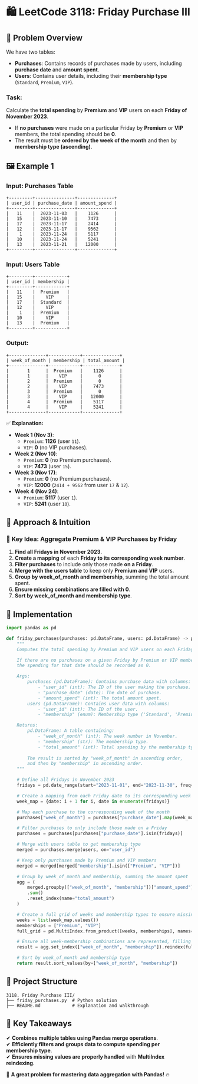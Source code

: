 # 🛍 **LeetCode 3118: Friday Purchase III**  

## 📌 **Problem Overview**  
We have two tables:  
- **Purchases**: Contains records of purchases made by users, including **purchase date** and **amount spent**.  
- **Users**: Contains user details, including their **membership type** (`Standard`, `Premium`, `VIP`).  

### **Task:**  
Calculate the **total spending** by **Premium** and **VIP** users on each **Friday of November 2023**.  
- If **no purchases** were made on a particular Friday by **Premium** or **VIP** members, the total spending should be **0**.  
- The result must be **ordered by the week of the month** and then by **membership type (ascending)**.  

## 🖼 **Example 1**  

### **Input: Purchases Table**
```
+---------+---------------+--------------+
| user_id | purchase_date | amount_spend |
+---------+---------------+--------------+
|   11    |  2023-11-03   |    1126      |
|   15    |  2023-11-10   |    7473      |
|   17    |  2023-11-17   |    2414      |
|   12    |  2023-11-17   |    9562      |
|    1    |  2023-11-24   |    5117      |
|   10    |  2023-11-24   |    5241      |
|   13    |  2023-11-21   |   12000      |
+---------+---------------+--------------+
```

### **Input: Users Table**
```
+---------+------------+
| user_id | membership |
+---------+------------+
|   11    |  Premium   |
|   15    |    VIP     |
|   17    |  Standard  |
|   12    |    VIP     |
|    1    |  Premium   |
|   10    |    VIP     |
|   13    |  Premium   |
+---------+------------+
```

### **Output:**
```
+--------------+------------+--------------+
| week_of_month | membership | total_amount |
+--------------+------------+--------------+
|       1      |  Premium   |    1126      |
|       1      |    VIP     |      0       |
|       2      |  Premium   |      0       |
|       2      |    VIP     |    7473      |
|       3      |  Premium   |      0       |
|       3      |    VIP     |   12000      |
|       4      |  Premium   |    5117      |
|       4      |    VIP     |    5241      |
+--------------+------------+--------------+
```

✅ **Explanation:**  
- **Week 1 (Nov 3)**:
  - `Premium`: **1126** (user `11`).
  - `VIP`: **0** (no VIP purchases).  
- **Week 2 (Nov 10)**:
  - `Premium`: **0** (no Premium purchases).  
  - `VIP`: **7473** (user `15`).  
- **Week 3 (Nov 17)**:
  - `Premium`: **0** (no Premium purchases).  
  - `VIP`: **12000** (`2414 + 9562` from user `17` & `12`).  
- **Week 4 (Nov 24)**:
  - `Premium`: **5117** (user `1`).  
  - `VIP`: **5241** (user `10`).  

## 🚀 **Approach & Intuition**  

### 🔹 **Key Idea: Aggregate Premium & VIP Purchases by Friday**
1. **Find all Fridays in November 2023**.
2. **Create a mapping** of each **Friday to its corresponding week number**.
3. **Filter purchases** to include only those made **on a Friday**.
4. **Merge with the users table** to keep only **Premium and VIP** users.
5. **Group by week_of_month and membership**, summing the total amount spent.
6. **Ensure missing combinations are filled with 0**.
7. **Sort by week_of_month and membership type**.

## 📝 **Implementation**  

```python
import pandas as pd

def friday_purchases(purchases: pd.DataFrame, users: pd.DataFrame) -> pd.DataFrame:
    """
    Computes the total spending by Premium and VIP users on each Friday of November 2023.

    If there are no purchases on a given Friday by Premium or VIP members, 
    the spending for that date should be recorded as 0.

    Args:
        purchases (pd.DataFrame): Contains purchase data with columns:
            - "user_id" (int): The ID of the user making the purchase.
            - "purchase_date" (date): The date of purchase.
            - "amount_spend" (int): The total amount spent.
        users (pd.DataFrame): Contains user data with columns:
            - "user_id" (int): The ID of the user.
            - "membership" (enum): Membership type ('Standard', 'Premium', 'VIP').

    Returns:
        pd.DataFrame: A table containing:
            - "week_of_month" (int): The week number in November.
            - "membership" (str): The membership type.
            - "total_amount" (int): Total spending by the membership type.
        
        The result is sorted by "week_of_month" in ascending order, 
        and then by "membership" in ascending order.
    """

    # Define all Fridays in November 2023
    fridays = pd.date_range(start="2023-11-01", end="2023-11-30", freq="W-FRI")

    # Create a mapping from each Friday date to its corresponding week number
    week_map = {date: i + 1 for i, date in enumerate(fridays)}

    # Map each purchase to the corresponding week of the month
    purchases["week_of_month"] = purchases["purchase_date"].map(week_map)

    # Filter purchases to only include those made on a Friday
    purchases = purchases[purchases["purchase_date"].isin(fridays)]

    # Merge with users table to get membership type
    merged = purchases.merge(users, on="user_id")

    # Keep only purchases made by Premium and VIP members
    merged = merged[merged["membership"].isin(["Premium", "VIP"])]

    # Group by week_of_month and membership, summing the amount spent
    agg = (
        merged.groupby(["week_of_month", "membership"])["amount_spend"]
        .sum()
        .reset_index(name="total_amount")
    )

    # Create a full grid of weeks and membership types to ensure missing values are filled with 0
    weeks = list(week_map.values())
    memberships = ["Premium", "VIP"]
    full_grid = pd.MultiIndex.from_product([weeks, memberships], names=["week_of_month", "membership"])

    # Ensure all week-membership combinations are represented, filling missing values with 0
    result = agg.set_index(["week_of_month", "membership"]).reindex(full_grid, fill_value=0).reset_index()

    # Sort by week_of_month and membership type
    return result.sort_values(by=["week_of_month", "membership"])

```

## 📂 **Project Structure**  

```
3118. Friday Purchase III/
├── friday_purchases.py  # Python solution
├── README.md            # Explanation and walkthrough
```

## 🎯 **Key Takeaways**  
✔ **Combines multiple tables using Pandas merge operations**.  
✔ **Efficiently filters and groups data to compute spending per membership type**.  
✔ **Ensures missing values are properly handled** with **MultiIndex reindexing**.  

🚀 **A great problem for mastering data aggregation with Pandas!** 🔥